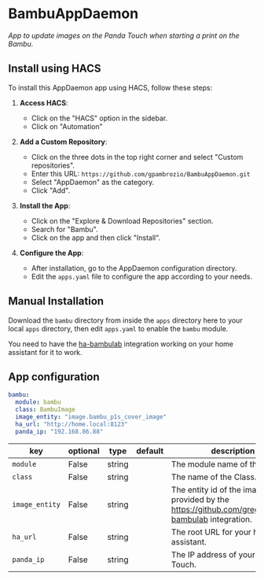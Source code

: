 # BambuAppDaemon

_App to update images on the Panda Touch when starting a print on the Bambu._

  ## Install using HACS

  To install this AppDaemon app using HACS, follow these steps:

  1. **Access HACS**: 
     - Click on the "HACS" option in the sidebar.
     - Click on "Automation"

  2. **Add a Custom Repository**:
     - Click on the three dots in the top right corner and select "Custom repositories".
     - Enter this URL: `https://github.com/gpambrozio/BambuAppDaemon.git`
     - Select "AppDaemon" as the category.
     - Click "Add".

  4. **Install the App**:
     - Click on the "Explore & Download Repositories" section.
     - Search for "Bambu".
     - Click on the app and then click "Install".

  5. **Configure the App**:
     - After installation, go to the AppDaemon configuration directory.
     - Edit the `apps.yaml` file to configure the app according to your needs.

## Manual Installation

Download the `bambu` directory from inside the `apps` directory here to your local `apps` directory, then edit `apps.yaml` to enable the `bambu` module.

You need to have the [ha-bambulab](https://github.com/greghesp/ha-bambulab) integration working on your home assistant for it to work.

## App configuration

```yaml
bambu:
  module: bambu
  class: BambuImage
  image_entity: "image.bambu_p1s_cover_image"
  ha_url: "http://home.local:8123"
  panda_ip: "192.168.86.88"
```

key | optional | type | default | description
-- | -- | -- | -- | --
`module` | False | string | | The module name of the app.
`class` | False | string | | The name of the Class.
`image_entity` | False | string | | The entity id of the image provided by the https://github.com/greghesp/ha-bambulab integration.
`ha_url` | False | string | | The root URL for your home assistant.
`panda_ip` | False | string | | The IP address of your Panda Touch.
